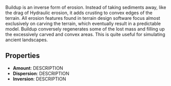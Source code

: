 
Buildup is an inverse form of erosion. Instead of taking sediments away, like the drag of Hydraulic erosion, it adds crusting to convex edges of the terrain. All erosion features found in terrain design software focus almost exclusively on carving the terrain, which eventually result in a predictable model. Buildup conversely regenerates some of the lost mass and filling up the excessively carved and convex areas. This is quite useful for simulating ancient landscapes.

## Properties

- **Amount**: DESCRIPTION
- **Dispersion**: DESCRIPTION
- **Inversion**: DESCRIPTION


